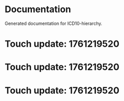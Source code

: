 # Documentation

Generated documentation for ICD10-hierarchy.

# Touch update: 1761219520

# Touch update: 1761219520

# Touch update: 1761219520
